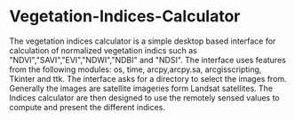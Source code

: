 # Vegetation-Indices-Calculator
The vegetation indices calculator is a simple desktop based interface for calculation of normalized vegetation indics such as "NDVI","SAVI","EVI","NDWI","NDBI" and "NDSI". 
The interface uses features from the following modules: os, time, arcpy,arcpy.sa, arcgisscripting, Tkinter and ttk.
The interface asks for a directory to select the images from. 
Generally the images are satellite imageries form Landsat satellites. 
The Indices calculator are then designed to use the remotely sensed values to compute and present the different indices.
